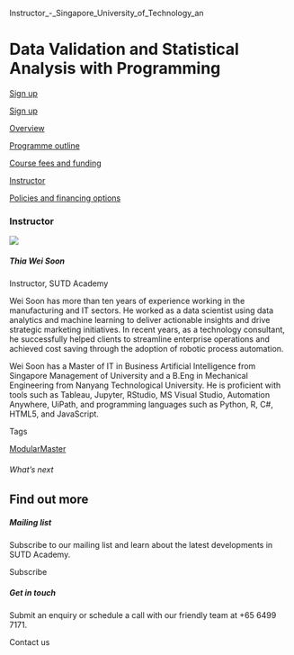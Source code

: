 Instructor_-_Singapore_University_of_Technology_an



Data Validation and Statistical Analysis with Programming
=========================================================

[Sign up](/admissions/academy/short-courses/short-courses-registration/?coursename=data-validation-and-statistical-analysis-with-programming&coursedate=20250502-20250624)

[Sign up](/admissions/academy/short-courses/short-courses-registration/?coursename=data-validation-and-statistical-analysis-with-programming&coursedate=20250502-20250624)

[Overview](/course/data-validation-and-statistical-analysis-with-programming/#tabs)

[Programme outline](/course/data-validation-and-statistical-analysis-with-programming/programme-outline/#tabs)

[Course fees and funding](/course/data-validation-and-statistical-analysis-with-programming/course-fees-and-funding/#tabs)

[Instructor](/course/data-validation-and-statistical-analysis-with-programming/instructor/#tabs)

[Policies and financing options](/course/data-validation-and-statistical-analysis-with-programming/policies-and-financing-options/#tabs)

### Instructor

![](https://www.sutd.edu.sg/wp-content/uploads/2024/12/thia-wei-soon_9753525.jpg?w=207)

##### **Thia Wei Soon**

Instructor, SUTD Academy

Wei Soon has more than ten years of experience working in the manufacturing and IT sectors. He worked as a data scientist using data analytics and machine learning to deliver actionable insights and drive strategic marketing initiatives. In recent years, as a technology consultant, he successfully helped clients to streamline enterprise operations and achieved cost saving through the adoption of robotic process automation.

Wei Soon has a Master of IT in Business Artificial Intelligence from Singapore Management of University and a B.Eng in Mechanical Engineering from Nanyang Technological University. He is proficient with tools such as Tableau, Jupyter, RStudio, MS Visual Studio, Automation Anywhere, UiPath, and programming languages such as Python, R, C#, HTML5, and JavaScript.

Tags

[ModularMaster](/admissions/academy/courses-and-modules/?academy-type-course=792)

###### What’s next

Find out more
-------------

##### Mailing list

Subscribe to our mailing list and learn about the latest developments in SUTD Academy.

Subscribe

##### Get in touch

Submit an enquiry or schedule a call with our friendly team at +65 6499 7171.

Contact us

